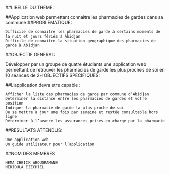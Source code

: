 ##LIBELLE DU THEME:

##Application web permettant connaitre les pharmacies de gardes dans sa commune
##PROBLEMATIQUE:

    Difficile de connaitre les pharmacies de garde à certains moments de la nuit et jours fériés à Abidjan
    Difficile de connaitre la situation géographique des pharmacies de garde à Abidjan

##OBJECTIF GENERAL:

Développer par un groupe de quatre étudiants une application web permettant de retrouver les pharmacies de garde les plus proches de soi en 10 séances de 2H
OBJECTIFS SPECIFIQUES:

##L’application devra etre capable :

    Afficher la liste des pharmacies de garde par commune d’Abidjan
    Déterminer la distance entre les pharmacies de gardes et votre position
    Indiquer la pharmacie de garde la plus proche de soi
    De se mettre à jour une fois par semaine et restée consultable hors ligne
    Déterminer à l’avance les assurances prises en charge par la pharmacie

##RESULTATS ATTENDUS:

    Une application web
    Un guide utilisateur pour l’application


##NOM DES MEMBRES

    HEMA CHEICK ABOUDRAMANE
    NEDIOULA EZECHIEL


